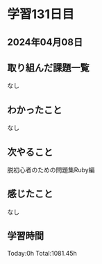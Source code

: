 # 学習131日目
## 2024年04月08日
## 取り組んだ課題一覧
なし
## わかったこと
なし
## 次やること
脱初心者のための問題集Ruby編
## 感じたこと
なし
## 学習時間
Today:0h Total:1081.45h
